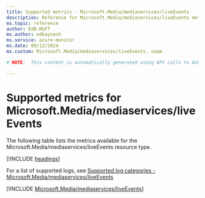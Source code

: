 ```yaml
---
title: Supported metrics - Microsoft.Media/mediaservices/liveEvents
description: Reference for Microsoft.Media/mediaservices/liveEvents metrics in Azure Monitor.
ms.topic: reference
author: EdB-MSFT
ms.author: edbaynash
ms.service: azure-monitor
ms.date: 09/12/2024
ms.custom: Microsoft.Media/mediaservices/liveEvents, naam

# NOTE:  This content is automatically generated using API calls to Azure. Any edits made on these files will be overwritten in the next run of the script. 

---
```


  
# Supported metrics for Microsoft.Media/mediaservices/liveEvents
  
The following table lists the metrics available for the Microsoft.Media/mediaservices/liveEvents resource type.  
  
  
[!INCLUDE [headings](~/reusable-content/ce-skilling/azure/includes/azure-monitor/reference/metrics/metrics-headings.md)]  
  
  
  
For a list of supported logs, see [Supported log categories - Microsoft.Media/mediaservices/liveEvents](../supported-logs/microsoft-media-mediaservices-liveevents-logs.md)  
  
 

[!INCLUDE [Microsoft.Media/mediaservices/liveEvents](~/reusable-content/ce-skilling/azure/includes/azure-monitor/reference/metrics/microsoft-media-mediaservices-liveevents-metrics-include.md)]  

